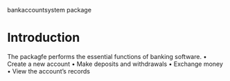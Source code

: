 bankaccountsystem package

# Introduction
The packagfe performs the essential functions of banking software. 
•	Create a new account
•	Make deposits and withdrawals
•	Exchange money
•	View the account’s records 
